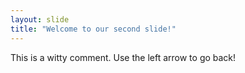 ```yaml
---
layout: slide
title: "Welcome to our second slide!"
---
```

This is a witty comment.
Use the left arrow to go back!
